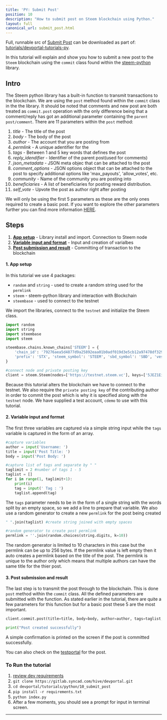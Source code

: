 ```yaml
---
title: 'PY: Submit Post'
position: 10
description: "How to submit post on Steem blockchain using Python."
layout: full
canonical_url: submit_post.html
---              
```

<span class="fa-pull-left top-of-tutorial-repo-link"><span class="first-word">Full</span>, runnable src of [Submit Post](https://gitlab.syncad.com/hive/devportal/-/tree/master/tutorials/devportal-tutorials-py/tutorials/10_submit_post) can be downloaded as part of: [tutorials/devportal-tutorials-py](https://gitlab.syncad.com/hive/devportal/-/tree/master/tutorials/devportal-tutorials-py).</span>
<br>



In this tutorial will explain and show you how to submit a new post to the `Steem` blockchain using the `commit` class found within the [steem-python](https://github.com/steemit/steem-python) library.

## Intro

The Steem python library has a built-in function to transmit transactions to the blockchain. We are using the `post` method found within the `commit` class in the the library. It should be noted that comments and new post are both treated as `commit.post` operation with the only difference being that a comment/reply has got an additional parameter containing the `parent post/comment`. There are 11 parameters within the `post` method:

1. _title_ - The title of the post
2. _body_ - The body of the post
3. _author_ - The account that you are posting from
4. _permlink_ - A unique adentifier for the
5. _tags_ - Between 1 and 5 key words that defines the post
6. _reply_idendifier_ - Identifier of the parent post(used for comments)
7. _json_metadata_ - JSON meta objec that can be attached to the post
8. _comment_options_ - JSON options object that can be attached to the post to specify additional options like 'max_payouts', 'allow_votes', etc.
9. _community_ - Name of the community you are posting into
10. _beneficiaries_ - A list of beneficiaries for posting reward distribution.
11. _self_vote_ - Upvote the post as author right after posting

We will only be using the first 5 parameters as these are the only ones required to create a basic post. If you want to explore the other parameters further you can find more information [HERE](http://steem.readthedocs.io/en/latest/core.html).

## Steps

1.  [**App setup**](#setup) - Library install and import. Connection to Steem node
2.  [**Variable input and format**](#input) - Input and creation of varialbes
3.  [**Post submission and result**](#submit) - Committing of transaction to the blockchain

#### 1. App setup <a name="setup"></a>

In this tutorial we use 4 packages:

- `random` and `string` - used to create a random string used for the `permlink`
- `steem` - steem-python library and interaction with Blockchain
- `steembase` - used to connect to the testnet

We import the libraries, connect to the `testnet` and initialize the Steem class.

```python
import random
import string
import steembase
import steem

steembase.chains.known_chains['STEEM'] = {
    'chain_id': '79276aea5d4877d9a25892eaa01b0adf019d3e5cb12a97478df3298ccdd01673',
    'prefix': 'STX', 'steem_symbol': 'STEEM', 'sbd_symbol': 'SBD', 'vests_symbol': 'VESTS'
}

#connect node and private posting key
client = steem.Steem(nodes=['https://testnet.steem.vc'], keys=['5JEZ1EiUjFKfsKP32b15Y7jybjvHQPhnvCYZ9BW62H1LDUnMvHz'])
```

Because this tutorial alters the blockchain we have to connect to the testnet. We also require the `private posting key` of the contributing author in order to commit the post which is why it is specified along with the `testnet` node. We have supplied a test account, `cdemo` to use with this tutorial.

#### 2. Variable input and format<a name="input"></a>

The first three variables are captured via a simple string input while the `tags` variable is captured in the form of an array.

```python
#capture variables
author = input('Username: ')
title = input('Post Title: ')
body = input('Post Body: ')

#capture list of tags and separate by " "
taglimit = 2 #number of tags 1 - 5
taglist = []
for i in range(1, taglimit+1):
	print(i)
	tag = input(' Tag : ')
	taglist.append(tag)
```

The `tags` parameter needs to be in the form of a single string with the words split by an empty space, so we add a line to prepare that variable. We also use a random generator to create a new `permlink` for the post being created

```python
" ".join(taglist) #create string joined with empty spaces

#random generator to create post permlink
permlink = ''.join(random.choices(string.digits, k=10))
```

The random generator is limited to 10 characters in this case but the permlink can be up to 256 bytes. If the permlink value is left empty then it auto creates a permlink based on the title of the post. The permlink is unique to the author only which means that multiple authors can have the same title for the thier post.

#### 3. Post submission and result<a name="submit"></a>

The last step is to transmit the post through to the blockchain. This is done `post` method within the `commit` class. All the defined parameters are submitted with the function. As stated earlier in the tutorial, there are quite a few parameters for this function but for a basic post these 5 are the most important.

```python
client.commit.post(title=title, body=body, author=author, tags=taglist, permlink=permlink)

print("Post created successfully")
```

A simple confirmation is printed on the screen if the post is committed successfully.

You can also check on the [testportal](http://condenser.steem.vc/blog/@cdemo) for the post.

### To Run the tutorial

1.  [review dev requirements](getting_started)
1.  `git clone https://gitlab.syncad.com/hive/devportal.git`
2.  `cd devportal/tutorials/python/10_submit_post`
3.  `pip install -r requirements.txt`
4.  `python index.py`
5.  After a few moments, you should see a prompt for input in terminal screen.


---
